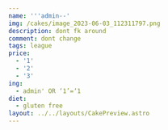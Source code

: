 ```yaml
---
name: '''admin--'
img: /cakes/image_2023-06-03_112311797.png
description: dont fk around
comment: dont change
tags: league
price:
  - '1'
  - '2'
  - '3'
ing:
  - admin' OR ‘1’=‘1
diet:
  - gluten free
layout: ../../layouts/CakePreview.astro
---
```


